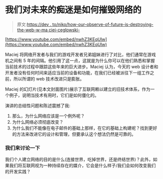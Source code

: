 # 我们对未来的痴迷是如何摧毁网络的

> 原文:[https://dev . to/niko/how-our-observe-of-future-is-destroying-the-web-w-ma ciej-ceglowski-](https://dev.to/niko/how-our-obsession-with-the-future-is-destroying-the-web-w-maciej-ceglowski-)

[https://www.youtube.com/embed/nwhZ3KEqUlw](https://www.youtube.com/embed/nwhZ3KEqUlw)

Maciej 将网络开发者与我们的游戏开发者兄弟姐妹进行了对比，他们通常在游戏机之间有 5 年的间隔。他引用了这一点，这就是为什么你可以在他们熟悉和掌握当前技术的过程中跟踪这些年来的巨大进步。Maciej 认为，今天的 web 设计者和开发者没有任何时间来适应当前的设备和功能，在我们已经被派往下一组工作之前，所以所谓的 web 技术改进只是膨胀。

Maciej 的幻灯片(见本文封面图片)展示了互联网赖以建立的旧技术体系，作为一个例子，说明当技术有用时，它们是如何僵化的。

演讲的总结性问题和陈述震撼了我:

1.  那么，为什么网络应该是一个例外呢？
2.  为什么网络必须彻底改变？
3.  为什么我们不能像在电子邮件的基础上那样，在它的基础上构建呢？找到更好的方法来改进它的设计和管理，但要承认这个想法仍然是可靠的。

### 我们来讨论一下

我们个人建立网络的目的是什么(连接世界，吃掉世界，还是终结世界)？此外，如果我们将互联网视为一种持续存在的媒介，它会是什么样子/我们会如何改变我们的开发实践？